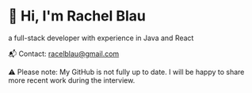 # 👋 Hi, I'm Rachel Blau

a full-stack developer with experience in Java and React 


📬 Contact: racelblau@gmail.com

⚠️ Please note: My GitHub is not fully up to date. I will be happy to share more recent work during the interview.
